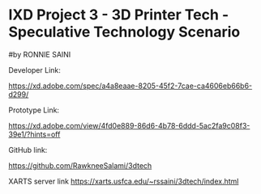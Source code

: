 # IXD Project 3 - 3D Printer Tech - Speculative Technology Scenario
#by RONNIE SAINI

Developer Link:

https://xd.adobe.com/spec/a4a8eaae-8205-45f2-7cae-ca4606eb66b6-d299/

Prototype Link:

https://xd.adobe.com/view/4fd0e889-86d6-4b78-6ddd-5ac2fa9c08f3-39e1/?hints=off

GitHub link:

https://github.com/RawkneeSalami/3dtech

XARTS server link
https://xarts.usfca.edu/~rssaini/3dtech/index.html


